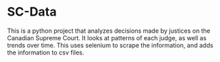 # SC-Data
This is a python project that analyzes decisions made by justices on the Canadian Supreme Court. It looks at patterns of each judge, as well as trends over time.
This uses selenium to scrape the information, and adds the information to csv files.
